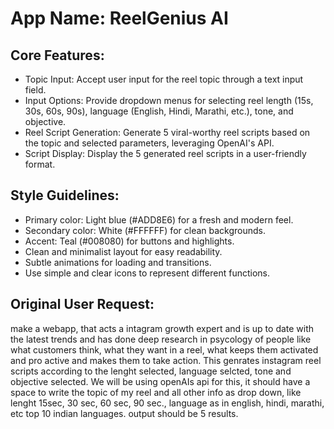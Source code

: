 # **App Name**: ReelGenius AI

## Core Features:

- Topic Input: Accept user input for the reel topic through a text input field.
- Input Options: Provide dropdown menus for selecting reel length (15s, 30s, 60s, 90s), language (English, Hindi, Marathi, etc.), tone, and objective.
- Reel Script Generation: Generate 5 viral-worthy reel scripts based on the topic and selected parameters, leveraging OpenAI's API.
- Script Display: Display the 5 generated reel scripts in a user-friendly format.

## Style Guidelines:

- Primary color: Light blue (#ADD8E6) for a fresh and modern feel.
- Secondary color: White (#FFFFFF) for clean backgrounds.
- Accent: Teal (#008080) for buttons and highlights.
- Clean and minimalist layout for easy readability.
- Subtle animations for loading and transitions.
- Use simple and clear icons to represent different functions.

## Original User Request:
make a webapp, that acts a intagram growth expert and is up to date with the latest trends and has done deep research in psycology of people like what customers think, what they want in a reel, what keeps them activated and pro active and makes them to take action. This genrates instagram reel scripts according to the lenght selected, language selcted, tone and objective selected. We will be using openAIs api for this, it should have a space to write the topic of my reel and all other info as drop down, like lenght 15sec, 30 sec, 60 sec, 90 sec., language as in english, hindi, marathi, etc top 10 indian languages. output should be 5 results.
  